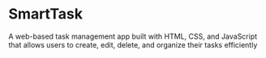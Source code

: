 # SmartTask
A web-based task management app built with HTML, CSS, and JavaScript that allows users to create, edit, delete, and organize their tasks efficiently
